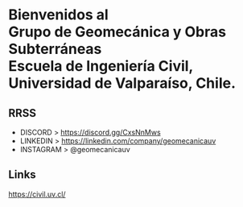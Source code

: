 # Bienvenidos al <br/> Grupo de Geomecánica y Obras Subterráneas <br/> Escuela de Ingeniería Civil, Universidad de Valparaíso, Chile.

## RRSS
- DISCORD > https://discord.gg/CxsNnMws
- LINKEDIN > https://linkedin.com/company/geomecanicauv
- INSTAGRAM > @geomecanicauv

## Links
https://civil.uv.cl/
